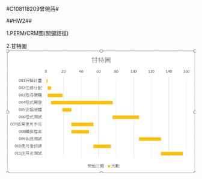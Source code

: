 #C108118209曾琬茜#

##HW2##

1.PERM/CRM圖(關鍵路徑)

2.甘特圖
![task_甘特圖](https://github.com/ZengWQian/C108118209/blob/main/p1.jpg?raw=true "p1")
